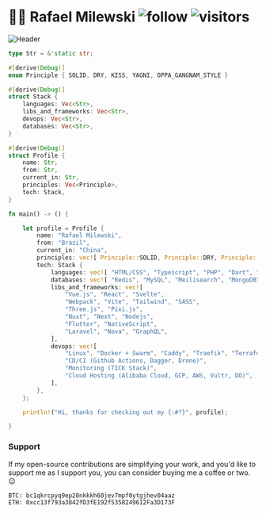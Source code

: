 # :man_technologist: Rafael Milewski ![follow](https://img.shields.io/github/followers/milewski.svg?style=social&label=Follow&maxAge=2592000) ![visitors](https://visitor-badge.laobi.icu/badge?page_id=milewski) 

![Header](https://github.com/milewski/milewski/assets/2874967/1736d330-71ea-4ba5-9b37-f24a58220471)

```rust
type Str = &'static str;

#[derive(Debug)]
enum Principle { SOLID, DRY, KISS, YAGNI, OPPA_GANGNAM_STYLE }

#[derive(Debug)]
struct Stack {
    languages: Vec<Str>,
    libs_and_frameworks: Vec<Str>,
    devops: Vec<Str>,
    databases: Vec<Str>,
}

#[derive(Debug)]
struct Profile {
    name: Str,
    from: Str,
    current_in: Str,
    principles: Vec<Principle>,
    tech: Stack,
}

fn main() -> () {

    let profile = Profile {
        name: "Rafael Milewski",
        from: "Brazil",
        current_in: "China",
        principles: vec![ Principle::SOLID, Principle::DRY, Principle::YAGNI, Principle::KISS ],
        tech: Stack {
            languages: vec![ "HTML/CSS", "Typescript", "PHP", "Dart", "Rust" ],
            databases: vec![ "Redis", "MySQL", "Meilisearch", "MongoDB", "SurrealDB" ],
            libs_and_frameworks: vec![
                "Vue.js", "React", "Svelte",
                "Webpack", "Vite", "Tailwind", "SASS",
                "Three.js", "Pixi.js",
                "Nuxt", "Next", "Nodejs",
                "Flutter", "NativeScript",
                "Laravel", "Nova", "GraphQL",
            ],
            devops: vec![
                "Linux", "Docker + Swarm", "Caddy", "Traefik", "Terraform",
                "CD/CI (Github Actions, Dagger, Drone)",
                "Monitoring (TICK Stack)",
                "Cloud Hosting (Alibaba Cloud, GCP, AWS, Vultr, DO)",
            ],
        },
    };

    println!("Hi, thanks for checking out my {:#?}", profile);

}
```

### Support

If my open-source contributions are simplifying your work, and you'd like to support me as I support you, you can consider buying me a coffee or two. 😉

```
BTC: bc1qkrcpyq9ep20nkkkh60jev7mpf0ytgjhev04aaz
ETH: 0xcc13f793a3842fD3fE192f5358249612Fa3D173F
```
